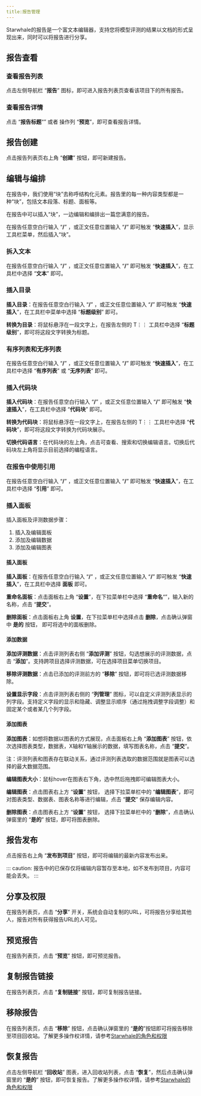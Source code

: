 ```yaml
---
title:报告管理
---
```

Starwhale的报告是一个富文本编辑器，支持您将模型评测的结果以文档的形式呈现出来，同时可以将报告进行分享。

## 报告查看

### 查看报告列表

点击左侧导航栏 “**报告**” 图标，即可进入报告列表页查看该项目下的所有报告。

### 查看报告详情

点击 “**报告标题**“” 或者 操作列 “**预览**”，即可查看报告详情。

## 报告创建

点击报告列表页右上角 “**创建**” 按钮，即可新建报告。

## 编辑与编排

在报告中，我们使用“块”去称呼结构化元素。报告里的每一种内容类型都是一种“块”，包括文本段落、标题、面板等。

在报告中可以插入“块”，一边编辑和编排出一篇您满意的报告。

在报告任意空白行输入 “**/**” ，或正文任意位置输入 “**/**” 即可触发 “**快速插入**”，显示工具栏菜单，然后插入“块”。

### 拆入文本

在报告任意空白行输入 “**/**” ，或正文任意位置输入 “**/**” 即可触发 “**快速插入**”，在工具栏中选择 “**文本**” 即可。

### 插入目录

**插入目录**：在报告任意空白行输入 “**/**” ，或正文任意位置输入 “**/**” 即可触发 “**快速插入**”，在工具栏中菜单中选择 “**标题级别**” 即可。

**转换为目录**：将鼠标悬浮在一段文字上，在报告左侧的 T⋮⋮ 工具栏中选择 “**标题级别**”，即可将这段文字转换为标题。

### 有序列表和无序列表

在报告任意空白行输入 “**/**” ，或正文任意位置输入 “**/**” 即可触发 “**快速插入**”，在工具栏中选择 “**有序列表**” 或 “**无序列表**” 即可。

### 插入代码块

**插入代码块**：在报告任意空白行输入 “**/**” ，或正文任意位置输入 “**/**” 即可触发 “**快速插入**”，在工具栏中选择 “**代码块**” 即可。

**转换为代码块**：将鼠标悬浮在一段文字上，在报告左侧的 T⋮⋮ 工具栏中选择 “**代码块**”，即可将这段文字转换为代码块展示。

**切换代码语言**：在代码块的左上角，点击可查看、搜索和切换编辑语言。切换后代码块左上角将显示目前选择的编程语言。

### 在报告中使用引用

在报告任意空白行输入 “**/**” ，或正文任意位置输入 “**/**” 即可触发 “**快速插入**”，在工具栏中选择 “**引用**” 即可。

### 插入面板

插入面板及评测数据步骤：

1. 插入及编辑面板
2. 添加及编辑数据
3. 添加及编辑图表
   
#### 插入面板

**插入面板**：在报告任意空白行输入 “**/**” ，或正文任意位置输入 “**/**” 即可触发 “**快速插入**”，在工具栏中选择 **面板** 即可。

**重命名面板**：点击面板右上角 “**设置**”，在下拉菜单栏中选择 “**重命名**“”，输入新的名称，点击 “**提交**”。

**删除面板**：点击面板右上角 **设置**，在下拉菜单栏中选择点击 **删除**，点击确认弹窗中 **是的** 按钮， 即可将选中的面板删除。

#### 添加数据

**添加评测数据**：点击评测列表右侧 “**添加评测**” 按钮，勾选想展示的评测数据，点击 “**添加**”。支持跨项目选择评测数据，可在选择项目菜单切换项目。

**移除评测数据**：点击已添加的评测前方的 “**移除**” 按钮，即可将已选评测数据移除。

**设置显示字段**：点击评测列表右侧的 “**列管理**” 图标，可以自定义评测列表显示的列字段。支持定义字段的显示和隐藏、调整显示顺序（通过拖拽调整字段调整）和固定某个或者某几个列字段。

#### 添加图表

**添加图表**：如想将数据以图表的方式展现，点击面板右上角 “**添加图表**” 按钮，依次选择图表类型，数据表，X轴和Y轴展示的数据，填写图表名称，点击 “**提交**”。

注：评测列表和图表存在联动关系，通过评测列表选取的数据范围就是图表可以选择的最大数据范围。

**编辑图表大小**：鼠标hover在图表右下角，选中然后拖拽即可编辑图表大小。

**编辑图表**：点击图表右上方 “**设置**” 按钮， 选择下拉菜单栏中的 “**编辑图表**”，即可对图表类型、数据表、图表名称等进行编辑，点击 “**提交**” 保存编辑内容。

**删除图表**：点击图表右上方 “**设置**” 按钮， 选择下拉菜单栏中的 “**删除**”，点击确认弹窗里的 “**是的**” 按钮，即可将图表删除。

## 报告发布

点击报告右上角 “**发布到项目**” 按钮，即可将编辑的最新内容发布出来。

:::
caution: 报告中的已保存仅将编辑内容暂存至本地，如不发布到项目，内容可能会丢失。
:::

## 分享及权限

在报告列表页，点击 “**分享**” 开关，系统会自动复制的URL，可将报告分享给其他人，报告对所有获得报告URL的人可见。

## 预览报告

在报告列表页，点击 “**预览**” 按钮，即可预览报告。

## 复制报告链接

在报告列表页，点击 “**复制链接**” 按钮，即可复制报告链接。

## 移除报告

在报告列表页，点击 “**移除**” 按钮，点击确认弹窗里的 “**是的**”按钮即可将报告移除至项目回收站。了解更多操作权详情，请参考[Starwhale的角色和权限](https://starwhale.cn/docs/concepts/roles-permissions)

## 恢复报告

点击左侧导航栏 “**回收站**” 图表，进入回收站列表，点击 “**恢复**”，然后点击确认弹窗里的 “**是的**” 按钮，即可恢复报告。了解更多操作权详情，请参考[Starwhale的角色和权限](https://starwhale.cn/docs/concepts/roles-permissions)
